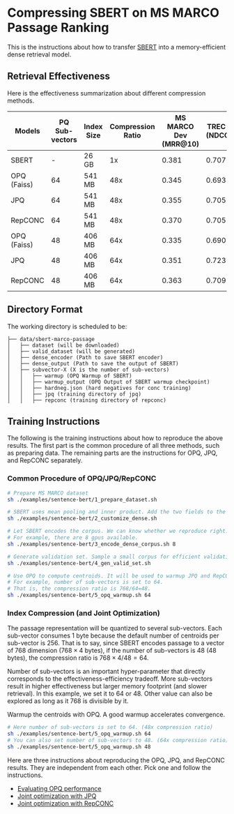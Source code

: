 # Compressing SBERT on MS MARCO Passage Ranking

This is the instructions about how to transfer [SBERT](https://huggingface.co/sentence-transformers/msmarco-bert-base-dot-v5/tree/main) into a memory-efficient dense retrieval model. 

## Retrieval Effectiveness

Here is the effectiveness summarization about different compression methods.

| Models      | PQ Sub-vectors| Index Size  | Compression Ratio | MS MARCO Dev (MRR@10) | TREC 19 DL (NDCG@10) | TREC 20 DL (NDCG@10)
| ----------- | ----------- | ----------- | ----------- | ----------- | ----------- | ----------- |
| SBERT       | -  | 26 GB  | 1x  | 0.381 | 0.707 | 0.726 |
| OPQ (Faiss) | 64 | 541 MB | 48x | 0.345 | 0.693 | 0.686 | 
| JPQ         | 64 | 541 MB | 48x | 0.355 | 0.705 | 0.707 | 
| RepCONC     | 64 | 541 MB | 48x | 0.370 | 0.705 | 0.705 | 
| OPQ (Faiss) | 48 | 406 MB | 64x | 0.335 | 0.690 | 0.664 | 
| JPQ         | 48 | 406 MB | 64x | 0.351 | 0.723 | 0.696 | 
| RepCONC     | 48 | 406 MB | 64x | 0.363 | 0.709 | 0.702 | 

##  Directory Format

The working directory is scheduled to be:

```
├── data/sbert-marco-passage
│   ├── dataset (will be downloaded)
│   ├── valid_dataset (will be generated)
│   ├── dense_encoder (Path to save SBERT encoder)
│   ├── dense_output (Path to save the output of SBERT)
│   ├── subvector-X (X is the number of sub-vectors)
│   │   ├── warmup (OPQ Warmup of SBERT)
│   │   ├── warmup_output (OPQ Output of SBERT warmup checkpoint)
│   │   ├── hardneg.json (hard negatives for conc training)
│   │   ├── jpq (training directory of jpq)
│   │   ├── repconc (training directory of repconc)
```

## Training Instructions

The following is the training instructions about how to reproduce the above results. The first part is the common procedure of all three methods, such as preparing data. The remaining parts are the instructions for OPQ, JPQ, and RepCONC separately. 

### Common Procedure of OPQ/JPQ/RepCONC

```bash
# Prepare MS MARCO dataset
sh ./examples/sentence-bert/1_prepare_dataset.sh

# SBERT uses mean pooling and inner product. Add the two fields to the config.json and save the model.
sh ./examples/sentence-bert/2_customize_dense.sh

# Let SBERT encodes the corpus. We can know whether we reproduce right. And the corpus encoding can be reused by warmup process or JPQ training process.
# For example, there are 8 gpus available.
sh ./examples/sentence-bert/3_encode_dense_corpus.sh 8

# Generate validation set. Sample a small corpus for efficient validation during training.
sh ./examples/sentence-bert/4_gen_valid_set.sh

# Use OPQ to compute centroids. It will be used to warmup JPQ and RepCONC.
# For example, number of sub-vectors is set to 64.
# That is, the compression ratio is 768/64=48. 
sh ./examples/sentence-bert/5_opq_warmup.sh 64
```

### Index Compression (and Joint Optimization)

The passage representation will be quantized to several sub-vectors. Each sub-vector consumes $1$ byte because the default number of centroids per sub-vector is $256$. 
That is to say, since SBERT encodes passage to a vector of $768$ dimension ($768 \times 4$ bytes), if the number of sub-vectors is $48$ ($48$ bytes), the compression ratio is $768 \times 4/48 = 64$.

Number of sub-vectors is an important hyper-parameter that directly corresponds to the effectiveness-efficiency tradeoff. More sub-vectors result in higher effectiveness but larger memory footprint (and slower retrieval). In this example, we set it to $64$ or $48$. Other value can also be explored as long as it 768 is divisible by it.

Warmup the centroids with OPQ. A good warmup accelerates convergence. 
```bash
# Here number of sub-vectors is set to 64. (48x compression ratio)
sh ./examples/sentence-bert/5_opq_warmup.sh 64
# You can also set number of sub-vectors to 48. (64x compression ratio)
sh ./examples/sentence-bert/5_opq_warmup.sh 48
```

Here are three instructions about reproducing the OPQ, JPQ, and RepCONC results. They are independent from each other. Pick one and follow the instructions.
- [Evaluating OPQ performance](./opq)
- [Joint optimization with JPQ](./jpq)
- [Joint optimization with RepCONC](./repconc)
